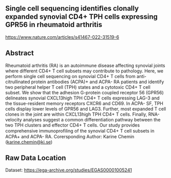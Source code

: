 ## Single cell sequencing identiﬁes clonally expanded synovial CD4+ TPH cells expressing GPR56 in rheumatoid arthritis
https://www.nature.com/articles/s41467-022-31519-6

## Abstract
Rheumatoid arthritis (RA) is an autoimmune disease affecting synovial joints where different CD4+ T cell subsets may contribute to pathology. Here, we perform single cell sequencing on synovial CD4+ T cells from anti-citrullinated protein antibodies (ACPA)+ and ACPA- RA patients and identify two peripheral helper T cell (TPH) states and a cytotoxic CD4+ T cell subset. We show that the adhesion G-protein coupled receptor 56 (GPR56) delineates synovial CXCL13high TPH CD4+ T cells expressing LAG-3 and the tissue-resident memory receptors CXCR6 and CD69. In ACPA- SF, TPH cells display lower levels of GPR56 and LAG3. Further, most expanded T cell clones in the joint are within CXCL13high TPH CD4+ T cells. Finally, RNA-velocity analyses suggest a common differentiation pathway between the two TPH clusters and effector CD4+ T cells. Our study provides comprehensive immunoproﬁling of the synovial CD4+ T cell subsets in ACPA+ and ACPA- RA.
Corersponding Author: Karine Chemin (karine.chemin@ki.se)

## Raw Data Location
Dataset: https://ega-archive.org/studies/EGAS00001005241
